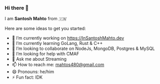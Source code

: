 ### Hi there 👋


I am **Santosh Mahto**  from _🇮🇳_

Here are some ideas to get you started:

- 🔭 I’m currently working on https://InSantoshMahto.dev
- 🌱 I’m currently learning GoLang, Rust & C++
- 👯 I’m looking to collaborate on NodeJs, MongoDB, Postgres & MySQL
- 🤔 I’m looking for help with CMAF
- 💬 Ask me about Streaming
- 📫 How to reach me: mahtos480@gmail.com
- 😄 Pronouns: he/him
- ⚡ Fun fact: IDK
